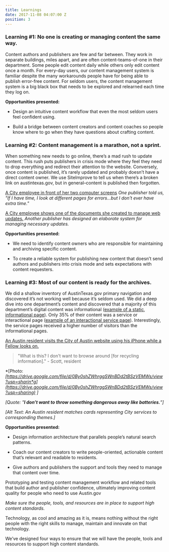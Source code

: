 ```yaml
---
title: Learnings
date: 2017-11-08 04:07:00 Z
position: 3
---
```


### Learning #1: No one is creating or managing content the same way.

Content authors and publishers are few and far between. They work in separate buildings, miles apart, and are often content-teams-of-one in their department. Some people edit content daily while others only edit content once a month. For every-day users, our content management system is familiar despite the many workarounds people have for being able to publish error-free content. For seldom users, the content management system is a big black box that needs to be explored and relearned each time they log on.

**Opportunities presented:**

* Design an intuitive content workflow that even the most seldom users feel confident using.

* Build a bridge between content creators and content coaches so people know where to go when they have questions about crafting content.

### Learning #2: Content management is a marathon, not a sprint.

When something new needs to go online, there’s a mad rush to update content. This rush puts publishers in crisis mode where they feel they need to drop everything and redirect their attention to the website. Conversely, once content is published, it’s rarely updated and probably doesn’t have a direct content owner. We use SiteImprove to tell us when there’s a broken link on austintexas.gov, but in general–content is published then forgotten. 

[A City employee in front of her two computer screens](/uploads/employee-two-screens.jpg) 
*One publisher told us, "If I have time, I look at different pages for errors...but I don't ever have extra time."*

[A City employee shows one of the documents she created to manage web updates.](/uploads/employee-laptop-min.jpg)
*Another publisher has designed an elaborate system for managing necessary updates.*

**Opportunities presented:**

* We need to identify content owners who are responsible for maintaining and archiving specific content.

* To create a reliable system for publishing new content that doesn’t send authors and publishers into crisis mode and sets expectations with content requesters.

### Learning #3: Most of our content is ready for the archives.

We did a shallow inventory of AustinTexas.gov primary navigation and discovered it’s not working well because it’s seldom used. We did a deep dive into one department’s content and discovered that a majority of this department’s digital content was informational ([example of a static, informational page](http://www.austintexas.gov/department/austin-resource-recovery/services)). Only 35% of their content was a service or interactional page ([example of an interactional service page](http://www.austintexas.gov/page/my-collection-schedule)). Interestingly, the service pages received a higher number of visitors than the informational pages.

[An Austin resident visits the City of Austin website using his iPhone while a Fellow looks on.](/uploads/outdoor-mobile-testing.jpg)
>"What is this? I don't want to browse around [for recycling information]." - Scott, resident


*[Photo: **[https://drive.google.com/file/d/0By0shZWhrggSWnBDd2tBSzVEMWs/view?usp=sharin*g](https://drive.google.com/file/d/0By0shZWhrggSWnBDd2tBSzVEMWs/view?usp=sharing)* ]*

*[Quote: "**I don’t want to throw something dangerous away like batteries.**"]*

*[Alt Text: An Austin resident matches cards representing City services to corresponding themes.]*

**Opportunities presented:**

* Design information architecture that parallels people’s natural search patterns.

* Coach our content creators to write people-oriented, actionable content that’s relevant and readable to residents.

* Give authors and publishers the support and tools they need to manage that content over time.

Prototyping and testing content management workflow and related tools that build author and publisher confidence, ultimately  improving content quality for people who need to use Austin.gov

*Make sure the people, tools, and resources are in place to support high content standards.*

Technology, as cool and amazing as it is, means nothing without the right people with the right skills to manage, maintain and innovate on that technology. 

We’ve designed four ways to ensure that we will have the people, tools and resources to support high content standards.